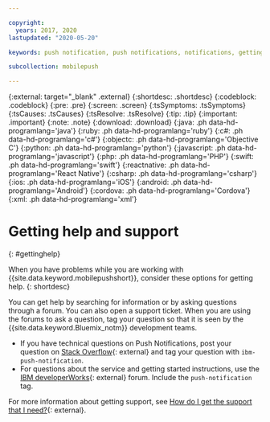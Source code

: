 ```yaml
---

copyright:
  years: 2017, 2020
lastupdated: "2020-05-20"

keywords: push notification, push notifications, notifications, getting help and support

subcollection: mobilepush

---
```


{:external: target="_blank" .external}
{:shortdesc: .shortdesc}
{:codeblock: .codeblock}
{:pre: .pre}
{:screen: .screen}
{:tsSymptoms: .tsSymptoms}
{:tsCauses: .tsCauses}
{:tsResolve: .tsResolve}
{:tip: .tip}
{:important: .important}
{:note: .note}
{:download: .download}
{:java: .ph data-hd-programlang='java'}
{:ruby: .ph data-hd-programlang='ruby'}
{:c#: .ph data-hd-programlang='c#'}
{:objectc: .ph data-hd-programlang='Objective C'}
{:python: .ph data-hd-programlang='python'}
{:javascript: .ph data-hd-programlang='javascript'}
{:php: .ph data-hd-programlang='PHP'}
{:swift: .ph data-hd-programlang='swift'}
{:reactnative: .ph data-hd-programlang='React Native'}
{:csharp: .ph data-hd-programlang='csharp'}
{:ios: .ph data-hd-programlang='iOS'}
{:android: .ph data-hd-programlang='Android'}
{:cordova: .ph data-hd-programlang='Cordova'}
{:xml: .ph data-hd-programlang='xml'}


# Getting help and support
{: #gettinghelp}

When you have problems while you are working with {{site.data.keyword.mobilepushshort}}, consider these options for getting help.
{: shortdesc}

You can get help by searching for information or by asking questions through a forum. You can also open a support ticket. When you are using the forums to ask a question, tag your question so that it is seen by the {{site.data.keyword.Bluemix_notm}} development teams.

* If you have technical questions on Push Notifications, post your question on [Stack Overflow](https://stackoverflow.com/questions/tagged/ibm-mobile-services){: external} and tag your question with `ibm-push-notification`.
* For questions about the service and getting started instructions, use the [IBM developerWorks](https://developer.ibm.com/answers/topics/bluemix-mobile-services/){: external} forum. Include the `push-notification` tag.

For more information about getting support, see [How do I get the support that I need?](https://cloud.ibm.com/docs/get-support?topic=get-support-getting-customer-support#getting-customer-support){: external}.
